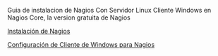 Guia de instalacion de Nagios
Con Servidor Linux
Cliente Windows en Nagios Core, la version gratuita de Nagios

[Instalación de Nagios](/Nagios/instalación)

[Configuración de Cliente de Windows para Nagios](/Nagios/ClienteWindows)

